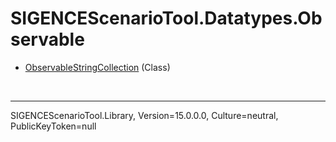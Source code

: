 # SIGENCEScenarioTool.Datatypes.Observable
- [ObservableStringCollection](./T_ObservableStringCollection.md) (Class)

<br /><hr />
SIGENCEScenarioTool.Library, Version=15.0.0.0, Culture=neutral, PublicKeyToken=null
